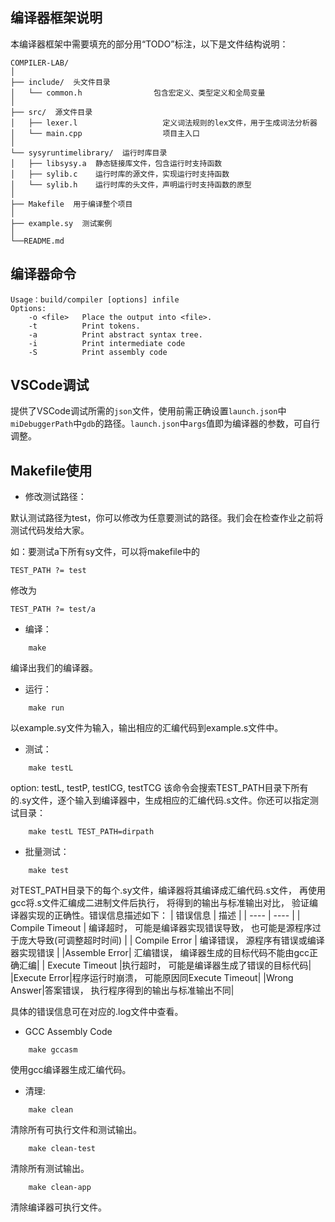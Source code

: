 ## 编译器框架说明
本编译器框架中需要填充的部分用“TODO”标注，以下是文件结构说明：
```
COMPILER-LAB/
│
├── include/  头文件目录
│   └── common.h                包含宏定义、类型定义和全局变量
│
├── src/  源文件目录
│   ├── lexer.l                   定义词法规则的lex文件，用于生成词法分析器
│   └── main.cpp                  项目主入口
│
└── sysyruntimelibrary/  运行时库目录
│   ├── libsysy.a  静态链接库文件，包含运行时支持函数
│   ├── sylib.c    运行时库的源文件，实现运行时支持函数
│   └── sylib.h    运行时库的头文件，声明运行时支持函数的原型
│
├── Makefile  用于编译整个项目
│
├── example.sy  测试案例
│
└──README.md
```

## 编译器命令
```
Usage：build/compiler [options] infile
Options:
    -o <file>   Place the output into <file>.
    -t          Print tokens.
    -a          Print abstract syntax tree.
    -i          Print intermediate code
    -S          Print assembly code
```

## VSCode调试

提供了VSCode调试所需的`json`文件，使用前需正确设置`launch.json`中`miDebuggerPath`中`gdb`的路径。`launch.json`中`args`值即为编译器的参数，可自行调整。

## Makefile使用

* 修改测试路径：

默认测试路径为test，你可以修改为任意要测试的路径。我们会在检查作业之前将测试代码发给大家。

如：要测试a下所有sy文件，可以将makefile中的

```
TEST_PATH ?= test
```

修改为

```
TEST_PATH ?= test/a
```

* 编译：

```
    make
```
编译出我们的编译器。

* 运行：
```
    make run
```
以example.sy文件为输入，输出相应的汇编代码到example.s文件中。

* 测试：
```
    make testL
```
option: testL, testP, testICG, testTCG
该命令会搜索TEST_PATH目录下所有的.sy文件，逐个输入到编译器中，生成相应的汇编代码.s文件。你还可以指定测试目录：
```
    make testL TEST_PATH=dirpath
```
* 批量测试：
```
    make test
```
对TEST_PATH目录下的每个.sy文件，编译器将其编译成汇编代码.s文件， 再使用gcc将.s文件汇编成二进制文件后执行， 将得到的输出与标准输出对比， 验证编译器实现的正确性。错误信息描述如下：
|  错误信息   | 描述  |
|  ----  | ----  |
| Compile Timeout  | 编译超时， 可能是编译器实现错误导致， 也可能是源程序过于庞大导致(可调整超时时间) |
| Compile Error  | 编译错误， 源程序有错误或编译器实现错误 |
|Assemble Error| 汇编错误， 编译器生成的目标代码不能由gcc正确汇编|
| Execute Timeout  |执行超时， 可能是编译器生成了错误的目标代码|
|Execute Error|程序运行时崩溃， 可能原因同Execute Timeout|
|Wrong Answer|答案错误， 执行程序得到的输出与标准输出不同|

具体的错误信息可在对应的.log文件中查看。

* GCC Assembly Code
```
    make gccasm
```
使用gcc编译器生成汇编代码。

* 清理:
```
    make clean
```
清除所有可执行文件和测试输出。
```
    make clean-test
```
清除所有测试输出。
```
    make clean-app
```
清除编译器可执行文件。
